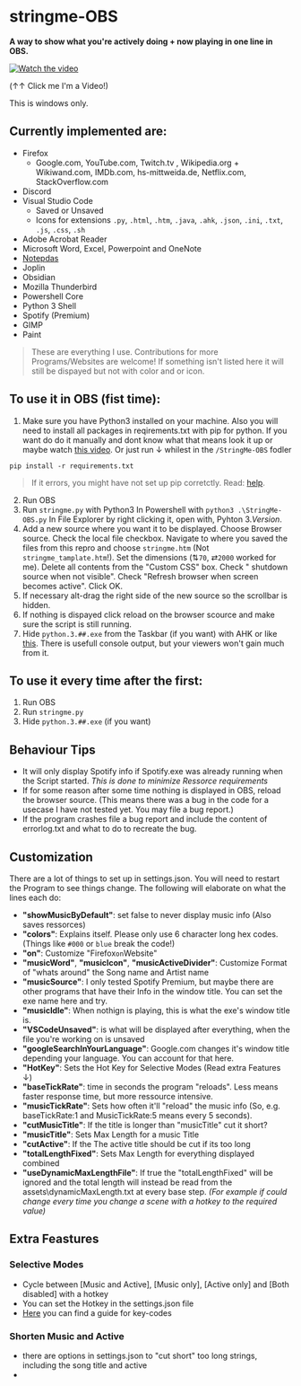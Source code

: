 # stringme-OBS
**A way to show what you're actively doing + now playing in one line in OBS.**

[![Watch the video](https://i.imgur.com/24l747X.png)](https://youtu.be/4zdsZl--wLY)

(↑↑ Click me I'm a Video!)

This is windows only. 

## Currently implemented are:
* Firefox
  - Google.com, YouTube.com, Twitch.tv , Wikipedia.org + Wikiwand.com, IMDb.com, hs-mittweida.de, Netflix.com, StackOverflow.com
* Discord
* Visual Studio Code
  - Saved or Unsaved
  - Icons for extensions `.py`, `.html`, `.htm`, `.java`, `.ahk`, `.json`, `.ini`, `.txt`, `.js`, `.css`, `.sh`
* Adobe Acrobat Reader
* Microsoft Word, Excel, Powerpoint and OneNote
* [Notepdas](https://github.com/JasonStein/Notepads) 
* Joplin
* Obsidian
* Mozilla Thunderbird
* Powershell Core
* Python 3 Shell
* Spotify (Premium)
* GIMP
* Paint

> These are everything I use. Contributions for more Programs/Websites are welcome!
If something isn't listed here it will still be dispayed but not with color and or icon.

## To use it in OBS (fist time):
1. Make sure you have Python3 installed on your machine. Also you will need to install all packages in reqirements.txt with pip for python. If you want do do it manually and dont know what that means look it up or maybe watch [this video](https://youtu.be/7snh_1Hf_TI). Or just run ↓ whilest in the `/StringMe-OBS` fodler

```shell
pip install -r requirements.txt
``` 
> If it errors, you might have not set up pip corretctly. Read: [help](https://pip.pypa.io/en/stable/installation/).

2. Run OBS
3. Run `stringme.py` with Python3
   In Powershell with `python3 .\StringMe-OBS.py` 
   In File Explorer by right clicking it, open with, Pyhton 3.*Version*.
4. Add a new source where you want it to be displayed. Choose Browser source. Check the local file checkbox. Navigate to where you saved the files from this repro and choose `stringme.htm` (Not `stringme_tamplate.htm`!). Set the dimensions (⇅`70`, ⇄`2000` worked for me). Delete all contents from the "Custom CSS" box. Check " shutdown source when not visible". Check "Refresh browser when screen becomes active".  Click OK.
5. If necessary alt-drag the right side of the new source so the scrollbar is hidden. 
6. If nothing is dispayed click reload on the browser scource and make sure the script is still running. 
7. Hide `python.3.##.exe` from the Taskbar (if you want) with AHK or like [this](https://answers.microsoft.com/en-us/windows/forum/all/how-can-i-hide-a-specific-program-in-the-system/f7f09999-9397-44e8-b1d0-792a49d3721b). There is usefull console output, but your viewers won't gain much from it. 


## To use it every time after the first:
1. Run OBS
2. Run `stringme.py`
3. Hide `python.3.##.exe` (if you want)

## Behaviour Tips
* It will only display Spotify info if Spotify.exe was already running when the Script started. *This is done to minimize Ressorce requirements*  
* If for some reason after some time nothing is displayed in OBS, reload the browser source. (This means there was a bug in the code for a usecase I have not tested yet. You may file a bug report.)
* If the program crashes file a bug report and include the content of errorlog.txt and what to do to recreate the bug.

## Customization
There are a lot of things to set up in settings.json. You will need to restart the Program to see things change. 
The following will elaborate on what the lines each do:

- **"showMusicByDefault"**: set false to never display music info (Also saves ressorces)
- **"colors"**: Explains itself. Please only use 6 character long hex codes. (Things like `#000` or `blue` break the code!)
- **"on"**: Customize "Firefox`on`Website"
- **"musicWord"**, **"musicIcon"**, **"musicActiveDivider"**: Customize Format of "whats around" the Song name and Artist name
- **"musicSource"**: I only tested Spotify Premium, but maybe there are other programs that have their Info in the window title. You can set the exe name here and try.
- **"musicIdle"**: When nothign is playing, this is what the exe's window title is. 
- **"VSCodeUnsaved"**: is what will be displayed after everything, when the file you're working on is unsaved
- **"googleSearchInYourLanguage"**: Google.com changes it's window title depending your language. You can account for that here.
- **"HotKey"**: Sets the Hot Key for Selective Modes (Read extra Features ↓) 
- **"baseTickRate"**: time in seconds the program "reloads". Less means faster response time, but more ressource intensive.  
- **"musicTickRate"**: Sets how often it'll "reload" the music info (So, e.g. baseTickRate:1 and MusicTickRate:5 means every 5 seconds).
- **"cutMusicTitle"**: If the title is longer than "musicTitle" cut it short?
- **"musicTitle"**: Sets Max Length for a music Title
- **"cutActive"**: If the The active title should be cut if its too long
- **"totalLengthFixed"**: Sets Max Length for everything displayed combined
- **"useDynamicMaxLengthFile"**: If true the "totalLengthFixed" will be ignored and the total length will instead be read from the assets\dynamicMaxLength.txt at every base step. *(For example if could change every time you change a scene with a hotkey to the required value)*

## Extra Feastures
### Selective Modes
- Cycle between [Music and Active], [Music only], [Active only] and [Both disabled] with a hotkey 
- You can set the Hotkey in the settings.json file
- [Here](https://css-tricks.com/snippets/javascript/javascript-keycodes/) you can find a guide for key-codes 

### Shorten Music and Active
- there are options in settings.json to "cut short" too long strings, including the song title and active
- 